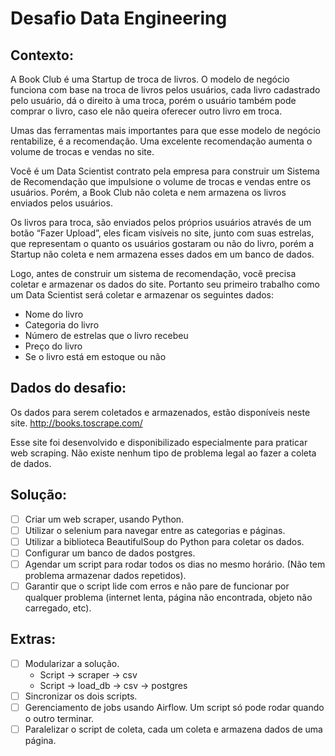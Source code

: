 # Desafio Data Engineering

## Contexto:

A Book Club é uma Startup de troca de livros. O modelo de negócio funciona com base na troca de livros pelos usuários, cada livro cadastrado pelo usuário, dá o direito à uma troca, porém o usuário também pode comprar o livro, caso ele não queira oferecer outro livro em troca.

Umas das ferramentas mais importantes para que esse modelo de negócio rentabilize, é a recomendação. Uma excelente recomendação aumenta o volume de trocas e vendas no site.

Você é um Data Scientist contrato pela empresa para construir um Sistema de Recomendação que impulsione o volume de trocas e vendas entre os usuários. Porém, a Book Club não coleta e nem armazena os livros enviados pelos usuários.

Os livros para troca, são enviados pelos próprios usuários através de um botão “Fazer Upload”, eles ficam visíveis no site, junto com suas estrelas, que representam o quanto os usuários gostaram ou não do livro, porém a Startup não coleta e nem armazena esses dados em um banco de dados.

Logo, antes de construir um sistema de recomendação, você precisa coletar e armazenar os dados do site. Portanto seu primeiro trabalho como um Data Scientist será coletar e armazenar os seguintes dados:

- Nome do livro
- Categoria do livro
- Número de estrelas que o livro recebeu
- Preço do livro
- Se o livro está em estoque ou não

## Dados do desafio:

Os dados para serem coletados e armazenados, estão disponíveis neste site. http://books.toscrape.com/

Esse site foi desenvolvido e disponibilizado especialmente para praticar web scraping. Não existe nenhum tipo de problema legal ao fazer a coleta de dados.

## Solução:

- [ ] Criar um web scraper, usando Python.
- [ ] Utilizar o selenium para navegar entre as categorias e páginas.
- [ ] Utilizar a biblioteca BeautifulSoup do Python para coletar os dados.
- [ ] Configurar um banco de dados postgres.
- [ ] Agendar um script para rodar todos os dias no mesmo horário. (Não tem problema armazenar dados repetidos).
- [ ] Garantir que o script lide com erros e não pare de funcionar por qualquer problema (internet lenta, página não encontrada, objeto não carregado, etc).

## Extras:
- [ ] Modularizar a solução.
  - Script -> scraper -> csv
  - Script -> load_db -> csv -> postgres
- [ ] Sincronizar os dois scripts.
- [ ] Gerenciamento de jobs usando Airflow. Um script só pode rodar quando o outro terminar.
- [ ] Paralelizar o script de coleta, cada um coleta e armazena dados de uma página.

